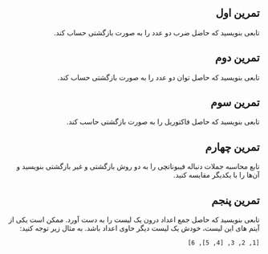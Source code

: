 ## <div dir="rtl">تمرین اول</div>

<div dir="rtl">تابعی بنویسید که حاضل ضرب دو عدد را به صورت بازگشتی حساب کند.<div dir="rtl">


## <div dir="rtl">تمرین دوم</div>

<div dir="rtl">تابعی بنویسید که حاصل توان دو عدد را به صورت بازگشتی حساب کند.<div dir="rtl">


## <div dir="rtl">تمرین سوم</div>

تابعی بنویسید که حاصل فاکتوریل را به صورت بازگشتی حاسب کند.


<div dir="rtl">

## تمرین چهارم

تابع محاسبه جملات دنباله فیبوناتچی را به دو روش بازگشتی و غیر بازگشتی بنویسید و آن‌ها را با یکدیگر مقایسه کنید.


## تمرین پنجم

تابعی بنویسید که حاصل جمع اعداد درون یک لیست را به دست آورد. ممکن است یکی از آیتم های این لیست، خودش یک لیست دیگر حاوی اعداد باشد. به مثال زیر توجه کنید:

`[1, 2, 3, [4, 5], 6]`

</div>